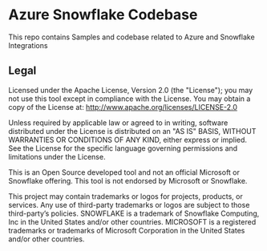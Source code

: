 # Azure Snowflake Codebase
This repo contains Samples and codebase related to Azure and Snowflake Integrations

## Legal

Licensed under the Apache License, Version 2.0 (the "License"); you may not use this tool except in compliance with the License. You may obtain a copy of the License at: http://www.apache.org/licenses/LICENSE-2.0

Unless required by applicable law or agreed to in writing, software distributed under the License is distributed on an "AS IS" BASIS, WITHOUT WARRANTIES OR CONDITIONS OF ANY KIND, either express or implied. See the License for the specific language governing permissions and limitations under the License.

This is an Open Source developed tool and not an official Microsoft or Snowflake offering. This tool is not endorsed by Microsoft or Snowflake. 

This project may contain trademarks or logos for projects, products, or services. Any use of third-party trademarks or logos are subject to those third-party’s policies. SNOWFLAKE is a trademark of Snowflake Computing, Inc in the United States and/or other countries. MICROSOFT is a registered trademarks or trademarks of Microsoft Corporation in the United States and/or other countries.
